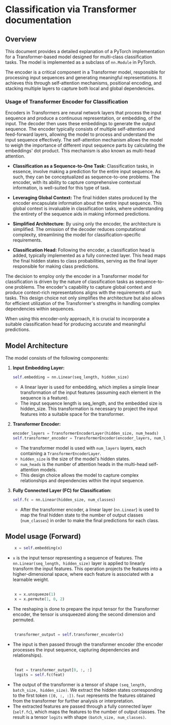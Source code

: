 # Classification via Transformer documentation

## Overview

This document provides a detailed explanation of a PyTorch implementation for a Transformer-based model designed for multi-class classification tasks. The model is implemented as a subclass of `nn.Module` in PyTorch.

The encoder is a critical component in a Transformer model, responsible for processing input sequences and generating meaningful representations. It achieves this through self-attention mechanisms, positional encoding, and stacking multiple layers to capture both local and global dependencies.

### Usage of Transformer Encoder for Classification

Encoders in Transformers are neural network layers that process the input sequence and produce a continuous representation, or embedding, of the input. The decoder then uses these embeddings to generate the output sequence. The encoder typically consists of multiple self-attention and feed-forward layers, allowing the model to process and understand the input sequence effectively.
The self-attention mechanism allows the model to weigh the importance of different input sequence parts by calculating the embeddings' dot product. This mechanism is also known as multi-head attention.

- **Classification as a Sequence-to-One Task:** Classification tasks, in essence, involve making a prediction for the entire input sequence. As such, they can be conceptualized as sequence-to-one problems. The encoder, with its ability to capture comprehensive contextual information, is well-suited for this type of task.

- **Leveraging Global Context:** The final hidden states produced by the encoder encapsulate information about the entire input sequence. This global context is invaluable in classification tasks, where understanding the entirety of the sequence aids in making informed predictions.

- **Simplified Architecture:** By using only the encoder, the architecture is simplified. The omission of the decoder reduces computational complexity, streamlining the model for classification-specific requirements.

- **Classification Head:** Following the encoder, a classification head is added, typically implemented as a fully connected layer. This head maps the final hidden states to class probabilities, serving as the final layer responsible for making class predictions.

The decision to employ only the encoder in a Transformer model for classification is driven by the nature of classification tasks as sequence-to-one problems. The encoder's capability to capture global context and produce context-rich representations aligns with the requirements of such tasks. This design choice not only simplifies the architecture but also allows for efficient utilization of the Transformer's strengths in handling complex dependencies within sequences.

When using this encoder-only approach, it is crucial to incorporate a suitable classification head for producing accurate and meaningful predictions.

## Model Architecture

The model consists of the following components:

1. **Input Embedding Layer:**
   ```python
   self.embedding = nn.Linear(seq_length, hidden_size)
   ```
   - A linear layer is used for embedding, which implies a simple linear transformation of the input features (assuming each element in the sequence is a feature).
   - The input sequence length is seq_length, and the embedded size is hidden_size. This transformation is necessary to project the input features into a suitable space for the transformer.

2. **Transformer Encoder:**
    ```python
    encoder_layers = TransformerEncoderLayer(hidden_size, num_heads)
    self.transformer_encoder = TransformerEncoder(encoder_layers, num_layers)
    ```
    - The transformer model is used with `num_layers` layers, each containing a `TransformerEncoderLayer`.
    - `hidden_size` is the size of the model's hidden states.
    - `num_heads` is the number of attention heads in the multi-head self-attention models.
    - This design choice allows the model to capture complex relationships and dependencies within the input sequence.

3. **Fully Connected Layer (FC) for Classification:**
    ```python
    self.fc = nn.Linear(hidden_size, num_classes)
    ```
    - After the transformer encoder, a linear layer (`nn.Linear`) is used to map the final hidden state to the number of output classes (`num_classes`) in order to make the final predictions for each class.

## Model usage (Forward)
```python
    x = self.embedding(x)
```
- `x` is the input tensor representing a sequence of features. The `nn.Linear(seq_length, hidden_size)` layer is applied to linearly transform the input features. This operation projects the features into a higher-dimensional space, where each feature is associated with a learnable weight.
</br></br>

```python
    x = x.unsqueeze(1)
    x = x.permute(1, 0, 2)
```
- The reshaping is done to prepare the input tensor for the Transformer encoder, the tensor is unsqueezed along the second dimension and permuted. 
</br></br>

```python
    transformer_output = self.transformer_encoder(x)
```
- The input is then passed through the transformer encoder (the encoder processes the input sequence, capturing dependencies and relationships).
</br></br>

```python
    feat = transformer_output[0, :, :]
    logits = self.fc(feat)
```
- The output of the transformer is a tensor of shape `(seq_length, batch_size, hidden_size)`. We extract the hidden states corresponding to the first token `([0, :, :])`. `feat` represents the features obtained from the transformer for further analysis or interpretation.
- The extracted features are passed through a fully connected layer (`self.fc`), which maps the features to the number of output classes. The result is a tensor `logits` with shape `(batch_size, num_classes)`.

